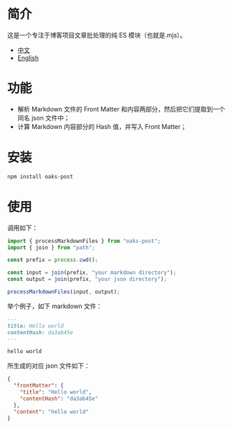 # 简介

这是一个专注于博客项目文章批处理的纯 ES 模块（也就是.mjs）。

- [中文](/README.md)
- [English](/README_EN.md)

# 功能

- 解析 Markdown 文件的 Front Matter 和内容两部分，然后把它们提取到一个同名 json 文件中；
- 计算 Markdown 内容部分的 Hash 值，并写入 Front Matter；

# 安装

```bash
npm install oaks-post
```

# 使用

调用如下：

```js
import { processMarkdownFiles } from "oaks-post";
import { join } from "path";

const prefix = process.cwd();

const input = join(prefix, "your markdown directory");
const output = join(prefix, "your json directory");

processMarkdownFiles(input, output);
```

举个例子，如下 markdown 文件：

```markdown
---
title: Hello world
contentHash: da3ab45e
---

hello world
```

所生成的对应 json 文件如下：

```json
{
  "frontMatter": {
    "title": "Hello world",
    "contentHash": "da3ab45e"
  },
  "content": "hello world"
}
```

